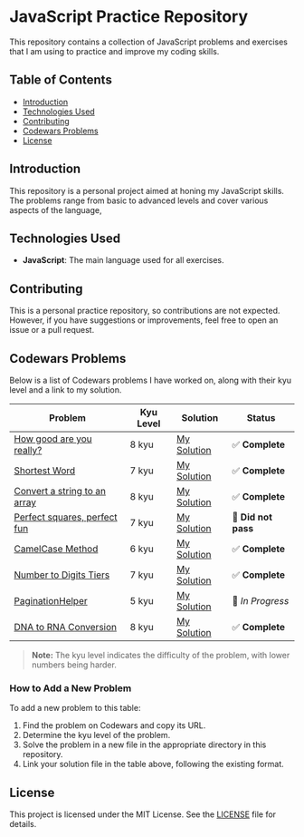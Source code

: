 # JavaScript Practice Repository

This repository contains a collection of JavaScript problems and exercises that I am using to practice and improve my coding skills.

## Table of Contents

- [Introduction](#introduction)
- [Technologies Used](#technologies-used)
- [Contributing](#contributing)
- [Codewars Problems](#codewars-problems)
- [License](#license)

## Introduction

This repository is a personal project aimed at honing my JavaScript skills. The problems range from basic to advanced levels and cover various aspects of the language,

## Technologies Used

- **JavaScript**: The main language used for all exercises.

## Contributing

This is a personal practice repository, so contributions are not expected. However, if you have suggestions or improvements, feel free to open an issue or a pull request.

## Codewars Problems

Below is a list of Codewars problems I have worked on, along with their kyu level and a link to my solution.

| Problem                                                                                                 | Kyu Level | Solution                                                                                     | Status                           |
| ------------------------------------------------------------------------------------------------------- | --------- | -------------------------------------------------------------------------------------------- | -------------------------------- |
| [How good are you really?](https://www.codewars.com/kata/5601409514fc93442500010b/train/javascript)     | 8 kyu     | [My Solution](https://github.com/tramirez30/rough-draft/blob/master/Project/JS/codewar_1.js) | :white_check_mark: **Complete**  |
| [Shortest Word](https://www.codewars.com/kata/57cebe1dc6fdc20c57000ac9/train/javascript)                | 7 kyu     | [My Solution](https://github.com/tramirez30/rough-draft/blob/master/Project/JS/codewar_1.js) | :white_check_mark: **Complete**  |
| [Convert a string to an array](https://www.codewars.com/kata/57e76bc428d6fbc2d500036d/train/javascript) | 8 kyu     | [My Solution](https://github.com/tramirez30/rough-draft/blob/master/Project/JS/codewar_1.js) | :white_check_mark: **Complete**  |
| [Perfect squares, perfect fun](https://www.codewars.com/kata/5705ca6a41e5be67720012c0/train/javascript) | 7 kyu     | [My Solution](https://github.com/tramirez30/rough-draft/blob/master/Project/JS/codewar_1.js) | :no_entry_sign: **Did not pass** |
| [CamelCase Method](https://www.codewars.com/kata/587731fda577b3d1b0001196/train/javascript)             | 6 kyu     | [My Solution](https://github.com/tramirez30/rough-draft/blob/master/Project/JS/codewar_1.js) | :white_check_mark: **Complete**  |
| [Number to Digits Tiers](https://www.codewars.com/kata/586bca7fa44cfc833e00005c)                        | 7 kyu     | [My Solution](https://github.com/tramirez30/rough-draft/blob/master/Project/JS/codewar_1.js) | :white_check_mark: **Complete**  |
| [PaginationHelper](https://www.codewars.com/kata/515bb423de843ea99400000a/train/javascript)             | 5 kyu     | [My Solution](https://github.com/tramirez30/rough-draft/blob/master/Project/JS/codewar_1.js) | :construction: _In Progress_     |
| [DNA to RNA Conversion](https://www.codewars.com/kata/5556282156230d0e5e000089/train/javascript)        | 8 kyu     | [My Solution](https://github.com/tramirez30/rough-draft/blob/master/Project/JS/codewar_1.js) | :white_check_mark: **Complete**  |

> **Note:** The kyu level indicates the difficulty of the problem, with lower numbers being harder.

### How to Add a New Problem

To add a new problem to this table:

1. Find the problem on Codewars and copy its URL.
2. Determine the kyu level of the problem.
3. Solve the problem in a new file in the appropriate directory in this repository.
4. Link your solution file in the table above, following the existing format.

## License

This project is licensed under the MIT License. See the [LICENSE](https://github.com/git/git-scm.com/blob/main/MIT-LICENSE.txt) file for details.
